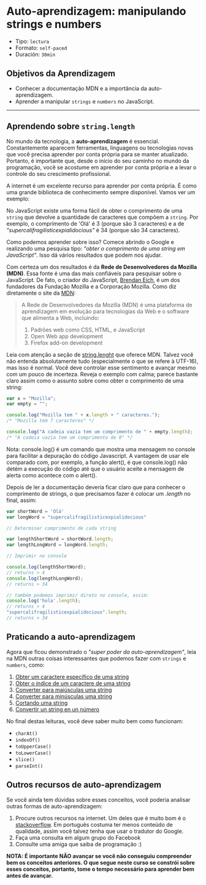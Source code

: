 # Auto-aprendizagem: manipulando strings e numbers

- Tipo: `lectura`
- Formato: `self-paced`
- Duración: `30min`

## Objetivos da Aprendizagem

- Conhecer a documentação MDN e a importância da auto-aprendizagem.
- Aprender a manipular `strings` e `numbers` no JavaScript.

***

## Aprendendo sobre `string.length`

No mundo da tecnologia, a **auto-aprendizagem** é essencial. Constantemente
aparecem ferramentas, linguagens ou tecnologias novas que você precisa aprender
por conta própria para se manter atualizado. Portanto, é importante que, desde
o início do seu caminho no mundo da programação, você se acostume em aprender
por conta própria e a levar o controle do seu crescimento profissional.

A internet é um excelente recurso para aprender por conta própria. É como uma
grande biblioteca de conhecimento sempre disponível. Vamos ver um exemplo:

No JavaScript existe uma forma fácil de obter o comprimento de uma `string` que
devolve a quantidade de caracteres que compõem a `string`. Por exemplo, o
comprimento de 'Olá' é 3 (porque são 3 caracteres) e a de
_"supercalifragilisticexpialidocious"_ é 34 (porque são 34 caracteres).

Como podemos aprender sobre isso? Comece abrindo o Google e realizando uma
pesquisa tipo: _"obter o comprimento de uma string em JavaScript"_. Isso dá
vários resultados que podem nos ajudar.

Com certeza um dos resultados é da **Rede de Desenvolvedores da Mozilla (MDN)**.
Essa fonte é uma das mais confiáveis para pesquisar sobre o JavaScript. De fato,
o criador do JavaScript, [Brendan Eich](https://en.wikipedia.org/wiki/Brendan_Eich),
é um dos fundadores da Fundação Mozilla e a Corporação Mozilla. Como diz
diretamente o site da [MDN](https://developer.mozilla.org/es/docs/MDN/About):

> A Rede de Desenvolvedores da Mozilla (MDN) é uma plataforma de aprendizagem em
> evolução para tecnologias da Web e o software que alimenta a Web, incluindo:
>
> 1. Padrões web como CSS, HTML, e JavaScript
> 2. Open Web app development
> 3. Firefox add-on development

Leia com atenção a seção de [string.lenght](https://developer.mozilla.org/es/docs/Web/JavaScript/Referencia/Objetos_globales/String/length)
que oferece MDN. Talvez você não entenda absolutamente tudo (especialmente o que
se refere à UTF-16), mas isso é normal. Você deve controlar esse sentimento e
avançar mesmo com um pouco de incerteza. Reveja o exemplo com calma; parece
bastante claro assim como o assunto sobre como obter o comprimento de uma string:

```js
var x = "Mozilla";
var empty = "";

console.log("Mozilla tem " + x.length + " caracteres.");
/* "Mozilla tem 7 caracteres" */

console.log("A cadeia vazia tem um comprimento de " + empty.length);
/* "A cadeia vazia tem um comprimento de 0" */
```

Nota: console.log() é um comando que mostra uma mensagem no console para
facilitar a depuração do código Javascript. A vantagem de usar ele comparado
com, por exemplo, a função alert(), é que console.log() não detém a execução do
código até que o usuário aceite a mensagem de alerta como acontece com o alert().

Depois de ler a documentação deveria ficar claro que para conhecer o comprimento
de strings, o que precisamos fazer é colocar um _.length_ no final, assim:

```js
var shortWord = 'Olá'
var longWord = "supercalifragilisticexpialidocious"

// Determinar comprimento de cada string

var lengthShortWord = shortWord.length;
var lengthLongWord = longWord.length;

// Imprimir no console

console.log(lengthShortWord);
// returns > 4
console.log(lengthLongWord);
// returns > 34

// também podemos imprimir direto no console, assim:
console.log('hola'.length);
// returns > 4
"supercalifragilisticexpialidocious".length;
// returns > 34
```

## Praticando a auto-aprendizagem

Agora que ficou demonstrado o _"super poder da auto-aprendizagem"_, leia na MDN
outras coisas interessantes que podemos fazer com `strings` e `numbers`, como:

1. [Obter um caractere específico de uma string](https://developer.mozilla.org/pt-BR/docs/Web/JavaScript/Reference/Global_Objects/String/charAt)
2. [Obter o índice de um caractere de uma string](https://developer.mozilla.org/pt-BR/docs/Web/JavaScript/Reference/Global_Objects/String/indexOf)
3. [Converter para maiúsculas uma string](https://developer.mozilla.org/pt-BR/docs/Web/JavaScript/Reference/Global_Objects/String/toUpperCase)
4. [Converter para minúsculas uma string](https://developer.mozilla.org/pt-BR/docs/Web/JavaScript/Reference/Global_Objects/String/toLowerCase)
5. [Cortando uma string](https://developer.mozilla.org/pt-BR/docs/Web/JavaScript/Reference/Global_Objects/String/slice)
6. [Convertir un string en un número](https://developer.mozilla.org/pt-BR/docs/Web/JavaScript/Reference/Global_Objects/parseInt)

No final destas leituras, você deve saber muito bem como funcionam:

- `charAt()`
- `indexOf()`
- `toUpperCase()`
- `toLowerCase()`
- `slice()`
- `parseInt()`

## Outros recursos de auto-aprendizagem

Se você ainda tem dúvidas sobre esses conceitos, você poderia analisar outras
formas de auto-aprendizagem:

1. Procure outros recursos na internet. Um deles que é muito bom é o
   [stackoverflow](https://es.stackoverflow.com/).
   Em português costuma ter menos conteúdo de qualidade, assim você talvez tenha
   que usar o tradutor do Google.
2. Faça uma consulta em algum grupo do Facebook
3. Consulte uma amiga que saiba de programação :)

**NOTA: É importante NÃO avançar se você não conseguiu compreender bem os
conceitos anteriores. O que segue neste curso se constrói sobre esses conceitos,
portanto, tome o tempo necessário para aprender bem antes de avançar.**
